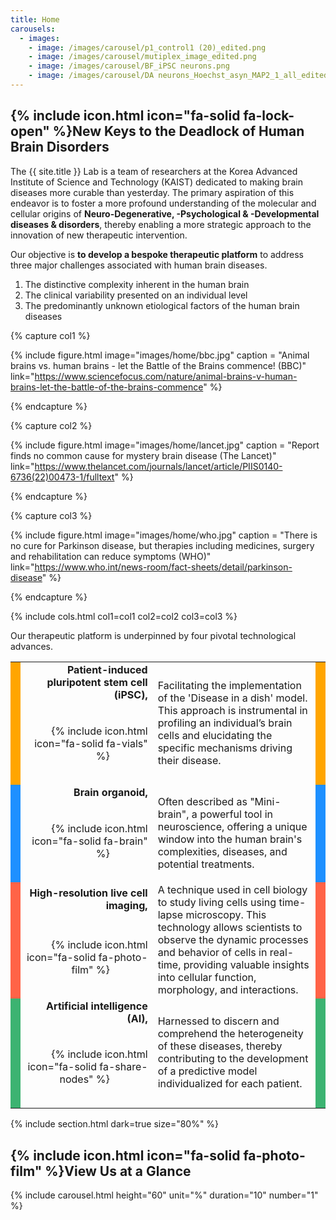 ```yaml
---
title: Home
carousels:
  - images: 
    - image: /images/carousel/p1_control1 (20)_edited.png
    - image: /images/carousel/mutiplex_image_edited.png
    - image: /images/carousel/BF_iPSC neurons.png
    - image: /images/carousel/DA neurons_Hoechst_asyn_MAP2_1_all_edited.png
---
```


## {% include icon.html icon="fa-solid fa-lock-open" %}New Keys to the Deadlock of Human Brain Disorders

The {{ site.title }} Lab is a team of researchers at the Korea Advanced Institute of Science and Technology (KAIST) dedicated to making brain diseases more curable than yesterday. The primary aspiration of this endeavor is to foster a more profound understanding of the molecular and cellular origins of <strong>Neuro-Degenerative, -Psychological & -Developmental diseases & disorders</strong>, thereby enabling a more strategic approach to the innovation of new therapeutic intervention.
<br>

Our objective is <strong>to develop a bespoke therapeutic platform</strong> to address three major challenges associated with human brain diseases.

<ol>
  <li>The distinctive complexity inherent in the human brain </li>
  
  <li>The clinical variability presented on an individual level </li>
  
  <li>The predominantly unknown etiological factors of the human brain diseases </li>
</ol>

{% capture col1 %}

{% include figure.html image="images/home/bbc.jpg" caption = "Animal brains vs. human brains - let the Battle of the Brains commence! (BBC)" link="https://www.sciencefocus.com/nature/animal-brains-v-human-brains-let-the-battle-of-the-brains-commence" %}

{% endcapture %}

{% capture col2 %}

{% include figure.html image="images/home/lancet.jpg" caption = "Report finds no common cause for mystery brain disease (The Lancet)" link="https://www.thelancet.com/journals/lancet/article/PIIS0140-6736(22)00473-1/fulltext" %}

{% endcapture %}

{% capture col3 %}

{% include figure.html image="images/home/who.jpg" caption = "There is no cure for Parkinson disease, but therapies including medicines, surgery and rehabilitation can reduce symptoms (WHO)" link="https://www.who.int/news-room/fact-sheets/detail/parkinson-disease" %}

{% endcapture %}

{% include cols.html col1=col1 col2=col2 col3=col3 %}

Our therapeutic platform is underpinned by four pivotal technological advances.

<table style="width:100%">
  <tr>
    <td rowspan="2" style="background-color:Orange;"></td>
    <td style="width:42%" align="right"><strong>Patient-induced pluripotent stem cell (iPSC),</strong></td>
    <td rowspan="2" align="left">Facilitating the implementation of the 'Disease in a dish' model. This approach is instrumental in profiling an individual’s brain cells and elucidating the specific mechanisms driving their disease.</td>
    <td rowspan="2" style="background-color:Orange;"></td>
  </tr>
  <tr style="height:130px">
    <td align="right">{% include icon.html icon="fa-solid fa-vials" %} &emsp; &emsp; &emsp;</td>
  </tr>
  
  <tr>
    <td rowspan="2" style="background-color:DodgerBlue;"></td>
    <td align="right"><strong>Brain organoid,</strong></td>
    <td rowspan="2" align="left">Often described as "Mini-brain", a powerful tool in neuroscience, offering a unique window into the human brain's complexities, diseases, and potential treatments.</td>
    <td rowspan="2" style="background-color:DodgerBlue;"></td>
  </tr>
  <tr style="height:130px">
    <td align="right">{% include icon.html icon="fa-solid fa-brain" %} &emsp; &emsp; &emsp;</td>
  </tr>
  
  <tr>
    <td rowspan="2" style="background-color:Tomato;"></td>
    <td align="right"><strong>High-resolution live cell imaging,</strong></td>
    <td rowspan="2" align="left">A technique used in cell biology to study living cells using time-lapse microscopy. This technology allows scientists to observe the dynamic processes and behavior of cells in real-time, providing valuable insights into cellular function, morphology, and interactions.</td>
    <td rowspan="2" style="background-color:Tomato;"></td>
  </tr>
  <tr style="height:130px">
    <td align="right">{% include icon.html icon="fa-solid fa-photo-film" %} &emsp; &emsp; &emsp;</td>
  </tr>
  
  <tr>
    <td rowspan="2" style="background-color:MediumSeaGreen;"></td>
    <td align="right"><strong>Artificial intelligence (AI),</strong></td>
    <td rowspan="2" align="left">Harnessed to discern and comprehend the heterogeneity of these diseases, thereby contributing to the development of a predictive model individualized for each patient.</td>
    <td rowspan="2" style="background-color:MediumSeaGreen;"></td>
  </tr>
  <tr style="height:130px">
    <td align="right">{% include icon.html icon="fa-solid fa-share-nodes" %} &emsp; &emsp; &emsp;</td>
  </tr>
  
</table>

{% include section.html dark=true size="80%" %}

## {% include icon.html icon="fa-solid fa-photo-film" %}View Us at a Glance

{% include carousel.html height="60" unit="%" duration="10" number="1" %}
